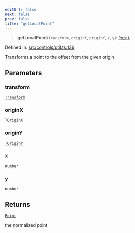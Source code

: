 ```yaml
---
editUrl: false
next: false
prev: false
title: "getLocalPoint"
---
```


> **getLocalPoint**(`transform`, `originX`, `originY`, `x`, `y`): [`Point`](/api/classes/point/)

Defined in: [src/controls/util.ts:136](https://github.com/fabricjs/fabric.js/blob/fea1b29b7495d9634e300bd4bfa43de097745805/src/controls/util.ts#L136)

Transforms a point to the offset from the given origin

## Parameters

### transform

[`Transform`](/api/type-aliases/transform/)

### originX

[`TOriginX`](/api/type-aliases/toriginx/)

### originY

[`TOriginY`](/api/type-aliases/toriginy/)

### x

`number`

### y

`number`

## Returns

[`Point`](/api/classes/point/)

the normalized point

